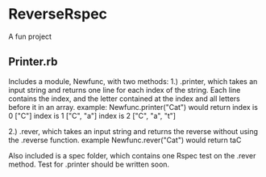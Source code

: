 # ReverseRspec
A fun project
## Printer.rb
Includes a module, Newfunc, with two methods: 
1.) .printer, which takes an input string and returns one line for each index of the string.  Each line contains the index, and the letter contained at the index and all letters before it in an array.
example:  Newfunc.printer("Cat")  would return
index is 0 ["C"]
index is 1 ["C", "a"]
index is 2 ["C", "a", "t"]

2.) .rever, which takes an input string and returns the reverse without using the .reverse function.
example Newfunc.rever("Cat") would return
taC

Also included is a spec folder, which contains one Rspec test on the .rever method.  Test for .printer should be written soon.
